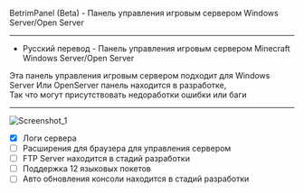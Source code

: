 BetrimPanel (Beta) - Панель управления игровым сервером Windows Server/Open Server

-------------

* Русский перевод - Панель управления игровым сервером Minecraft Windows Server/Open Server

Эта панель управления игровым сервером подходит для Windows Server 
Или OpenServer панель находится в разработке,                                                                                                                    
Так что могут присутствовать недоработки ошибки или баги

-------------

![Screenshot_1](https://user-images.githubusercontent.com/79506370/194215139-446fe9fd-cb44-47b4-8c26-74aaf8861f35.png)

- [x] Логи сервера
- [ ] Расширения для браузера для управления сервером
- [ ] FTP Server находится в стадий разработки
- [ ] Поддержка 12 языковых покетов
- [ ] Авто обновления консоли находится в стадий разработки
